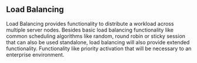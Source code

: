 ## Load Balancing

Load Balancing provides functionality to distribute a workload across multiple server nodes. Besides basic load balancing functionality like common scheduling algorithms like random, round robin or sticky session that can also be used standalone, load balancing will also provide extended functionality. Functionality like priority activation that will be necessary to an enterprise environment.
